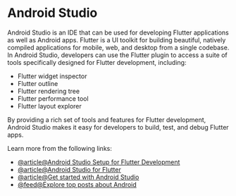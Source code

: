 # Android Studio

Android Studio is an IDE that can be used for developing Flutter applications as well as Android apps. Flutter is a UI toolkit for building beautiful, natively compiled applications for mobile, web, and desktop from a single codebase. In Android Studio, developers can use the Flutter plugin to access a suite of tools specifically designed for Flutter development, including:

- Flutter widget inspector
- Flutter outline
- Flutter rendering tree
- Flutter performance tool
- Flutter layout explorer

By providing a rich set of tools and features for Flutter development, Android Studio makes it easy for developers to build, test, and debug Flutter apps.

Learn more from the following links:

- [@article@Android Studio Setup for Flutter Development](https://www.geeksforgeeks.org/android-studio-setup-for-flutter-development/)
- [@article@Android Studio for Flutter](https://docs.flutter.dev/development/tools/android-studio)
- [@article@Get started with Android Studio](https://dart.dev/tools/jetbrains-plugin)
- [@feed@Explore top posts about Android](https://app.daily.dev/tags/android?ref=roadmapsh)
